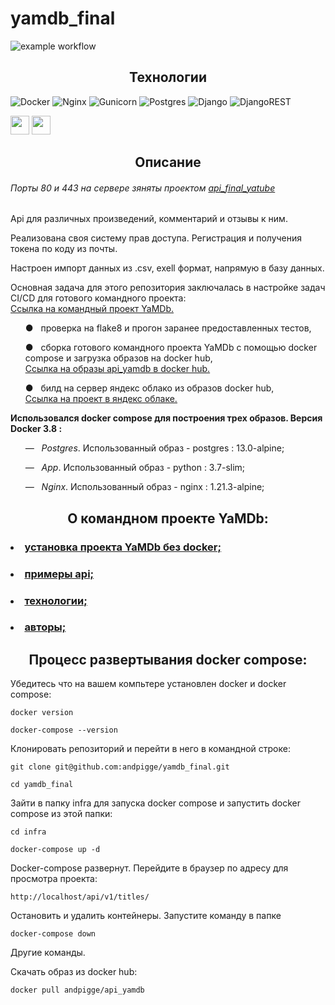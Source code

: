 # yamdb_final

![example workflow](https://github.com/andpigge/yamdb_final/actions/workflows/yamdb_workflow.yml/badge.svg)

<h2 align="center">Технологии</h2>

![Docker](https://img.shields.io/badge/docker-%230db7ed.svg?style=for-the-badge&logo=docker&logoColor=white)
![Nginx](https://img.shields.io/badge/nginx-%23009639.svg?style=for-the-badge&logo=nginx&logoColor=white)
![Gunicorn](https://img.shields.io/badge/gunicorn-%298729.svg?style=for-the-badge&logo=gunicorn&logoColor=white)
![Postgres](https://img.shields.io/badge/postgres-%23316192.svg?style=for-the-badge&logo=postgresql&logoColor=white)
![Django](https://img.shields.io/badge/django-%23092E20.svg?style=for-the-badge&logo=django&logoColor=white)
![DjangoREST](https://img.shields.io/badge/DJANGO-REST-ff1709?style=for-the-badge&logo=django&logoColor=white&color=ff1709&labelColor=gray)

<a href="https://hub.docker.com/r/andpigge/api_yamdb"><img height="30px" src="https://www.unixtutorial.ru/images/software/docker-hub.png"></a>
<a href="http://178.154.221.59:3000/api/v1/titles/"><img height="30px" src="https://storage.yandexcloud.net/cloud-www-assets/region-assets/ru/light/desktop/logo.svg"></a>

<h2 align="center">Описание</h2>

<h6>Порты 80 и 443 на сервере зяняты проектом <a href='https://github.com/andpigge/api_final_yatube'>api_final_yatube</a></h6>

Api для различных произведений, комментарий и отзывы к ним.

Реализована своя систему прав доступа. Регистрация и получения токена по коду из почты.

Настроен импорт данных из .csv, exell формат, напрямую в базу данных.

Основная задача для этого репозитория заключалась в настройке задач CI/CD для готового командного проекта:<br/>
<a href="https://github.com/Rejden2000/api_yamdb">
  Ссылка на командный проект YaMDb.
</a>
<ol>&#9679;&nbsp;&nbsp; проверка на flake8 и прогон заранее предоставленных тестов,</ol>

<ol>&#9679;&nbsp;&nbsp; сборка готового командного проекта YaMDb с помощью docker compose и загрузка образов на docker hub,<br/>
<ins><a href="https://hub.docker.com/r/andpigge/api_yamdb">
   Ссылка на образы api_yamdb в docker hub.
</a><p></p></ol></ins>

<ol>&#9679;&nbsp;&nbsp; билд на сервер яндекс облако из образов docker hub,<br/>
<ins><a href="http://178.154.221.59:3000/api/v1/titles/">
   Ссылка на проект в яндекс облаке.
</a><p></p></ol></ins>

<strong>Использовался docker compose для построения трех образов. Версия Docker 3.8 :</strong>
<ol><em>&#8212;&nbsp;&nbsp; Postgres</em>. Использованный образ - postgres : 13.0-alpine;</ol>
<ol><em>&#8212;&nbsp;&nbsp; App</em>. Использованный образ - python : 3.7-slim;</ol>
<ol><em>&#8212;&nbsp;&nbsp; Nginx</em>. Использованный образ - nginx : 1.21.3-alpine;</ol>

<h2 align="center">О командном проекте YaMDb:</h2>

<h3><li><a href='https://github.com/Rejden2000/api_yamdb#%D1%83%D1%81%D1%82%D0%B0%D0%BD%D0%BE%D0%B2%D0%B8%D1%82%D1%8C'>установка проекта YaMDb без docker;</a></li></h3>
<h3><li><a href='https://github.com/Rejden2000/api_yamdb#%D0%BE%D0%B1%D0%B7%D0%BE%D1%80-%D1%84%D1%83%D0%BD%D0%BA%D1%86%D0%B8%D0%B9'>примеры api;</a></li></h3>
<h3><li><a href='https://github.com/Rejden2000/api_yamdb#%D1%81%D1%82%D0%B5%D0%BA-%D1%80%D0%B0%D0%B7%D1%80%D0%B0%D0%B1%D0%BE%D1%82%D0%BA%D0%B8'>технологии;</a></li></h3>
<h3><li><a href='https://github.com/Rejden2000/api_yamdb#%D0%BE%D1%81%D0%BD%D0%BE%D0%B2%D0%BD%D0%B0%D1%8F-%D0%BA%D0%BE%D0%BC%D0%B0%D0%BD%D0%B4%D0%B0'>авторы;</a></li></h3>

<h2 align="center">Процесс развертывания docker compose:</h2>

Убедитесь что на вашем компьтере установлен docker и docker compose:
```
docker version
```
```
docker-compose --version
```

Клонировать репозиторий и перейти в него в командной строке:
```
git clone git@github.com:andpigge/yamdb_final.git
```
```
cd yamdb_final
```

Зайти в папку infra для запуска docker compose и запустить docker compose из этой папки:
```
cd infra
```
```
docker-compose up -d
```

Docker-compose развернут. Перейдите в браузер по адресу для просмотра проекта:
```
http://localhost/api/v1/titles/
```

Остановить и удалить контейнеры. Запустите команду в папке
```
docker-compose down
```

Другие команды.

Скачать образ из docker hub:
```
docker pull andpigge/api_yamdb
```
